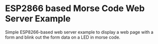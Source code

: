 # ESP2866 based Morse Code Web Server Example
Simple ESP8266-based web server example to display a web page with a form and blink out the form data on a LED in morse code.
